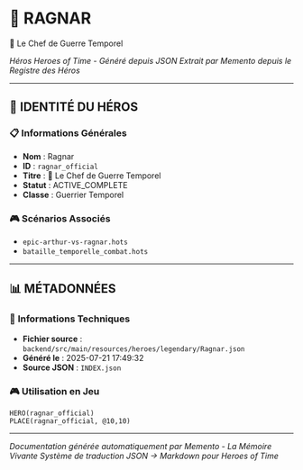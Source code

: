 # 🏹 **RAGNAR**
🏹 Le Chef de Guerre Temporel

*Héros Heroes of Time - Généré depuis JSON*
*Extrait par Memento depuis le Registre des Héros*

---

## 🎯 **IDENTITÉ DU HÉROS**

### 📋 **Informations Générales**
- **Nom** : Ragnar
- **ID** : `ragnar_official`
- **Titre** : 🏹 Le Chef de Guerre Temporel
- **Statut** : ACTIVE_COMPLETE
- **Classe** : Guerrier Temporel


### 🎮 **Scénarios Associés**
- `epic-arthur-vs-ragnar.hots`
- `bataille_temporelle_combat.hots`

---

## 📊 **MÉTADONNÉES**

### 🔧 **Informations Techniques**
- **Fichier source** : `backend/src/main/resources/heroes/legendary/Ragnar.json`
- **Généré le** : 2025-07-21 17:49:32
- **Source JSON** : `INDEX.json`

### 🎮 **Utilisation en Jeu**
```hots
HERO(ragnar_official)
PLACE(ragnar_official, @10,10)
```

---

*Documentation générée automatiquement par Memento - La Mémoire Vivante*
*Système de traduction JSON → Markdown pour Heroes of Time*
